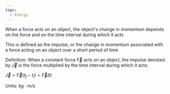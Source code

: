 ```yaml
---
tags:
  - Energy
---
```

When a force acts on an object, the object's change in momentum depends on the force and on the time interval during which it acts

This is defined as the impulse, or the change in momentum associated with a force acting on  an object over a short period of time

Definition:
When a constant force $\vec{F}$ acts on an object, the impulse denoted by $\vec{J}$ is the force multiplied by the time interval during which it acts:

$\vec{J}=\vec{F}(t_{f}-t_{i})=\vec{F}\Delta{t}$ 

Units: $kg\cdot{m/s}$ 

